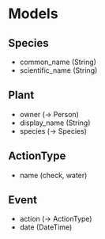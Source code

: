 # Models

## Species
 - common_name (String)
 - scientific_name (String)

## Plant
 - owner (-> Person)
 - display_name (String)
 - species (-> Species)

## ActionType
 - name (check, water)

## Event
 - action (-> ActionType)
 - date (DateTime)